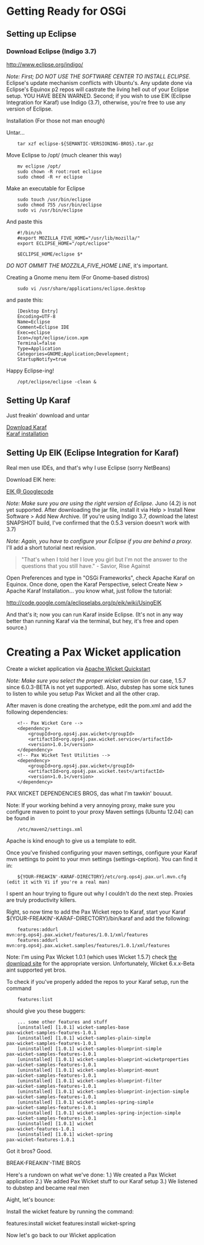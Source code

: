 # Getting Ready for OSGi #

## Setting up Eclipse ##

### Download Eclipse (Indigo 3.7) ###

http://www.eclipse.org/indigo/

*Note: First; DO NOT USE THE SOFTWARE CENTER TO INSTALL ECLIPSE.* Eclipse's update mechanism conflicts with Ubuntu's. 
Any update done via Eclipse's Equinox p2 repos will castrate the living hell out of your Eclipse setup. YOU HAVE BEEN 
WARNED. Second; if you wish to use EIK (Eclipse Integration for Karaf) use Indigo (3.7), otherwise, you're free to 
use any version of Eclipse.

Installation (For those not man enough)

Untar...

		tar xzf eclipse-${SEMANTIC-VERSIONING-BROS}.tar.gz

Move Eclipse to /opt/ (much cleaner this way)

		mv eclipse /opt/
		sudo chown -R root:root eclipse
		sudo chmod -R +r eclipse

Make an executable for Eclipse

		sudo touch /usr/bin/eclipse
		sudo chmod 755 /usr/bin/eclipse
		sudo vi /usr/bin/eclipse	

And paste this

		#!/bin/sh
		#export MOZILLA_FIVE_HOME="/usr/lib/mozilla/"
		export ECLIPSE_HOME="/opt/eclipse"

		$ECLIPSE_HOME/eclipse $*

*DO NOT OMMIT THE MOZZILA_FIVE_HOME LINE*, it's important.

Creating a Gnome menu item (For Gnome-based distros)

		sudo vi /usr/share/applications/eclipse.desktop

and paste this:

		[Desktop Entry]
		Encoding=UTF-8
		Name=Eclipse
		Comment=Eclipse IDE
		Exec=eclipse
		Icon=/opt/eclipse/icon.xpm
		Terminal=false
		Type=Application
		Categories=GNOME;Application;Development;
		StartupNotify=true	

Happy Eclipse-ing!

		/opt/eclipse/eclipse -clean &

## Setting Up Karaf ##

Just freakin' download and untar

[Download Karaf](http://karaf.apache.org/index/community/download.html)
<br/>
[Karaf installation](http://karaf.apache.org/manual/latest-2.2.x/users-guide/installation.html)
<br/>

## Setting Up EIK (Eclipse Integration for Karaf) ##

Real men use IDEs, and that's why I use Eclipse (sorry NetBeans)

Download EIK here:

[EIK @ Googlecode](http://code.google.com/a/eclipselabs.org/p/eik/downloads/list)

*Note: Make sure you are using the right version of Eclipse.* Juno (4.2) is not yet supported. After downloading
the jar file, install it via Help > Install New Software > Add New Archive. (If you're using Indigo 3.7, download
the latest SNAPSHOT build, I've confirmed that the 0.5.3 version doesn't work with 3.7)

*Note: Again, you have to configure your Eclipse if you are behind a proxy.* I'll add a short tutorial next revision.

> "That's when I told her I love you girl but I'm not the answer to the questions that you still have." - Savior, Rise Against

Open Preferences and type in "OSGi Frameworks", check Apache Karaf on Equinox. Once done, open the Karaf Perspective, 
select Create New > Apache Karaf Installation...  you know what, just follow the tutorial:

http://code.google.com/a/eclipselabs.org/p/eik/wiki/UsingEIK

And that's it; now you can run Karaf inside Eclipse. (It's not in any way better than running Karaf via the terminal, but hey, it's free
and open source.)

# Creating a Pax Wicket application #

Create a wicket application via [Apache Wicket Quickstart](http://wicket.apache.org/start/quickstart.html)

*Note: Make sure you select the proper wicket version* (in our case, 1.5.7 since 6.0.3-BETA is not yet supported).
Also, dubstep has some sick tunes to listen to while you setup Pax Wicket and all the other crap.

After maven is done creating the archetype, edit the pom.xml and add the following dependencies:

		<!-- Pax Wicket Core -->
		<dependency>
			<groupId>org.ops4j.pax.wicket</groupId>
			<artifactId>org.ops4j.pax.wicket.service</artifactId>
			<version>1.0.1</version>
		</dependency>
		<!-- Pax Wicket Test Utilities -->
		<dependency>
			<groupId>org.ops4j.pax.wicket</groupId>
			<artifactId>org.ops4j.pax.wicket.test</artifactId>
			<version>1.0.1</version>
		</dependency>

PAX WICKET DEPENDENCIES BROS, das what I'm tawkin' bouuut.

Note: If your working behind a very annoying proxy, make sure you configure maven to point to your proxy Maven 
settings (Ubuntu 12.04) can be found in 

		/etc/maven2/settings.xml 

Apache is kind enough to give us a template to edit.

Once you've finished configuring your maven settings, configure your Karaf mvn settings to point to your mvn 
settings (settings-ception).  You can find it in:

		${YOUR-FREAKIN'-KARAF-DIRECTORY}/etc/org.ops4j.pax.url.mvn.cfg (edit it with Vi if you're a real man)

I spent an hour trying to figure out why I couldn't do the next step. Proxies are truly productivity killers.

Right, so now time to add the Pax Wicket repo to Karaf, start your Karaf ${YOUR-FREAKIN'-KARAF-DIRECTORY}/bin/karaf and add the following:

		features:addurl mvn:org.ops4j.pax.wicket/features/1.0.1/xml/features
		features:addurl mvn:org.ops4j.pax.wicket.samples/features/1.0.1/xml/features

Note: I'm using Pax Wicket 1.0.1 (which uses Wicket 1.5.7) check [the download site](http://team.ops4j.org/wiki/display/paxwicket/Download)
for the appropriate version. Unfortunately, Wicket 6.x.x-Beta aint supported yet bros.

To check if you've properly added the repos to your Karaf setup, run the command 

		features:list 

should give you these buggers:

		... some other features and stuff
		[uninstalled] [1.0.1] wicket-samples-base                       pax-wicket-samples-features-1.0.1 
		[uninstalled] [1.0.1] wicket-samples-plain-simple               pax-wicket-samples-features-1.0.1 
		[uninstalled] [1.0.1] wicket-samples-blueprint-simple           pax-wicket-samples-features-1.0.1 
		[uninstalled] [1.0.1] wicket-samples-blueprint-wicketproperties pax-wicket-samples-features-1.0.1 
		[uninstalled] [1.0.1] wicket-samples-blueprint-mount            pax-wicket-samples-features-1.0.1 
		[uninstalled] [1.0.1] wicket-samples-blueprint-filter           pax-wicket-samples-features-1.0.1 
		[uninstalled] [1.0.1] wicket-samples-blueprint-injection-simple pax-wicket-samples-features-1.0.1 
		[uninstalled] [1.0.1] wicket-samples-spring-simple              pax-wicket-samples-features-1.0.1 
		[uninstalled] [1.0.1] wicket-samples-spring-injection-simple    pax-wicket-samples-features-1.0.1 
		[uninstalled] [1.0.1] wicket                                    pax-wicket-features-1.0.1         
		[uninstalled] [1.0.1] wicket-spring                             pax-wicket-features-1.0.1         

Got it bros? Good.

BREAK-FREAKIN'-TIME BROS

Here's a rundown on what we've done:
1.) We created a Pax Wicket application
2.) We added Pax Wicket stuff to our Karaf setup
3.) We listened to dubstep and became real men

Aight, let's bounce:

Install the wicket feature by running the command:

features:install wicket
features:install wicket-spring

Now let's go back to our Wicket application


